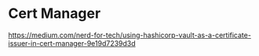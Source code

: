 # Cert Manager
https://medium.com/nerd-for-tech/using-hashicorp-vault-as-a-certificate-issuer-in-cert-manager-9e19d7239d3d